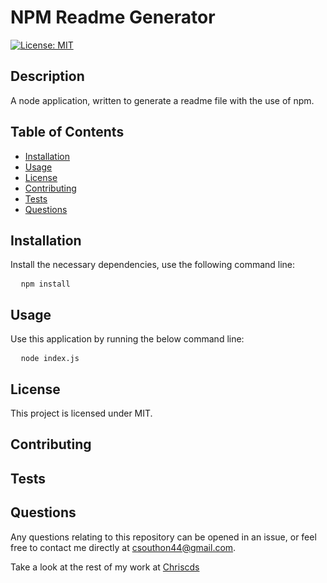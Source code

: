 
# NPM Readme Generator

[![License: MIT](https://img.shields.io/badge/License-MIT-yellow.svg)](https://opensource.org/licenses/MIT)
## Description
A node application, written to generate a readme file with the use of npm. 

## Table of Contents
- [Installation](#Installation)
- [Usage](#Usage)
- [License](#License)
- [Contributing](#Contributing)
- [Tests](#Tests)
- [Questions](#Questions)

## Installation

Install the necessary dependencies, use the following command line:

<pre>
  <code>npm install</code>
</pre>

## Usage

Use this application by running the below command line:

<pre>
  <code>node index.js</code>
</pre>

## License

This project is licensed under MIT.

## Contributing

## Tests

## Questions

Any questions relating to this repository can be opened in an issue, or feel free to contact me 
directly at csouthon44@gmail.com.

Take a look at the rest of my work at [Chriscds](https://github.com/Chriscds)

